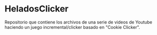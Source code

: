 # HeladosClicker
Repositorio que contiene los archivos de una serie de videos de Youtube haciendo un juego incremental/clicker basado en "Cookie Clicker".
